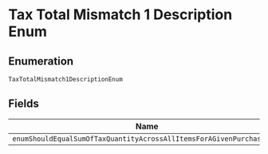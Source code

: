 
# Tax Total Mismatch 1 Description Enum

## Enumeration

`TaxTotalMismatch1DescriptionEnum`

## Fields

| Name |
|  --- |
| `enumShouldEqualSumOfTaxQuantityAcrossAllItemsForAGivenPurchaseUnit` |

